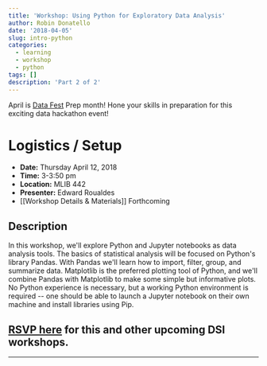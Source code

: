 ```yaml
---
title: 'Workshop: Using Python for Exploratory Data Analysis'
author: Robin Donatello
date: '2018-04-05'
slug: intro-python
categories:
  - learning
  - workshop
  - python
tags: []
description: 'Part 2 of 2'
---
```


April is [Data Fest](https://csucdsi.github.io/datafest/) Prep month! Hone your skills in preparation for this exciting data hackathon event!

# Logistics / Setup

* **Date:** Thursday April 12, 2018
* **Time:** 3-3:50 pm
* **Location:** MLIB 442
* **Presenter:** Edward Roualdes 
* [[Workshop Details & Materials]] Forthcoming

## Description

In this workshop, we'll explore Python and Jupyter notebooks as data analysis tools.  The basics of statistical analysis will be focused on Python's library Pandas.  With Pandas we'll learn how to import, filter, group, and summarize data.  Matplotlib is the preferred plotting tool of Python, and we'll combine Pandas with Matplotlib to make some simple but informative plots.  No Python experience is necessary, but a working Python environment is required -- one should be able to launch a Jupyter notebook on their own machine and install libraries using Pip.

## [RSVP here](https://goo.gl/forms/mMUf1QRezqAY0ID03) for this and other upcoming DSI workshops. 

----

